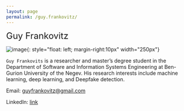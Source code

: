 ```yaml
---
layout: page
permalink: /guy.frankovitz/
---
```


 <font size="5">Guy Frankovitz</font>

![image]({{site.baseurl}}/assets/members/guy.frankovitz.jpg){: style="float: left; margin-right:10px" width="250px"} 

`Guy Frankovits` is a researcher and master’s degree student in the Department of Software and Information Systems Engineering at Ben-Gurion University of the Negev. His research interests include machine learning, deep learning, and Deepfake detection.

Email: [guyfrankovitz@gmail.com](mailto:guyfrankovitz@gmail.com)

LinkedIn: [link](https://www.linkedin.com/in/guyfrankovits/)

